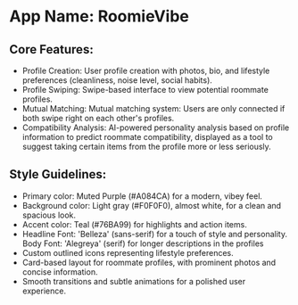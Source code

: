 # **App Name**: RoomieVibe

## Core Features:

- Profile Creation: User profile creation with photos, bio, and lifestyle preferences (cleanliness, noise level, social habits).
- Profile Swiping: Swipe-based interface to view potential roommate profiles.
- Mutual Matching: Mutual matching system: Users are only connected if both swipe right on each other's profiles.
- Compatibility Analysis: AI-powered personality analysis based on profile information to predict roommate compatibility, displayed as a tool to suggest taking certain items from the profile more or less seriously.

## Style Guidelines:

- Primary color: Muted Purple (#A084CA) for a modern, vibey feel.
- Background color: Light gray (#F0F0F0), almost white, for a clean and spacious look.
- Accent color: Teal (#76BA99) for highlights and action items.
- Headline Font: 'Belleza' (sans-serif) for a touch of style and personality. Body Font: 'Alegreya' (serif) for longer descriptions in the profiles
- Custom outlined icons representing lifestyle preferences.
- Card-based layout for roommate profiles, with prominent photos and concise information.
- Smooth transitions and subtle animations for a polished user experience.